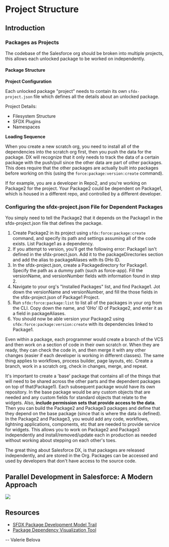 # Project Structure

## Introduction

### Packages as Projects

The codebase of the Salesforce org should be broken into multiple projects, this allows each unlocked package to be worked on independently.

#### Package Structure

**Project Configuration**

Each unlocked package "project" needs to contain its own `sfdx-project.json` file which defines all the details about an unlocked package.

Project Details:

* Filesystem Structure
* SFDX Plugins
* Namespaces

**Loading Sequence**

When you create a new scratch org, you need to install all of the dependencies into the scratch org first, then you push the data for the package. DX will recognize that it only needs to track the data of a certain package with the push/pull since the other data are part of other packages. This does require that the other packages are actually built into packages before working on this \(using the `force:package:version:create` command\).

If for example, you are a developer in Repo2, and you're working on Package2 for the project. Your Package2 could be dependent on Package1, which is housed in a different repo, and controlled by a different developer.

### Configuring the sfdx-project.json File for Dependent Packages

You simply need to tell the Package2 that it depends on the Package1 in the sfdx-project.json file that defines the package.

1. Create Package2 in its project using `sfdx:force:package:create` command, and specify its path and settings assuming all of the code exists. List Package1 as a dependency. 
2. If you attempt to version, you'll get the following error: Package1 isn't defined in the sfdx-proect.json. Add it to the packageDirectories section and add the alias to packageAliases with its 0Ho ID. 
3. In the sfdx-project.json, create a Packagedirectory for Package1. Specify the path as a dummy path \(such as force-app\). Fill the versionName, and versionNumber fields with information found in step 2.
4. Navigate to your org's "Installed Packages" list, and find Package1. Jot down the versionName and versionNumber, and fill the those fields in the sfdx-project.json of Package1 Project.
5. Run `sfdx:force:package:list` to list all of the packages in your org from the CLI. Copy down the name, and '0Ho' ID of Package2, and enter it as a field in packageAliases.
6. You should now be able version your Package2 using `sfdx:force:package:version:create` with its dependencies linked to Package1.

Even within a package, each programmer would create a branch of the VCS and then work on a section of code in their own scratch or. When they are ready, they can check the code in, and then merge it with any other changes \(easier if each developer is working in different classes\). The same thing applies to workflows, process builder, page layouts, etc. Create a branch, work in a scratch org, check in changes, merge, and repeat.

It's important to create a 'base' package that contains all of the things that will need to be shared across the other parts and the dependent packages on top of that\(Package1\). Each subsequent package would have its own repository. In the base package would be any custom objects that are needed and any custom fields for standard objects that relate to the widgets. Also, **include permission sets that provide access to the data**. Then you can build the Package2 and Package3 packages and define that they depend on the base package \(since that is where the data is defined\). In the Package2 and Package3, you would add any code, workflows, lightning applications, components, etc that are needed to provide service for widgets. This allows you to work on Package2 and Package3 independently and install/removed/update each in production as needed without working about stepping on each other's toes.

The great thing about Salesforce DX, is that packages are released independently, and are stored in the Org. Packages can be accessed and used by developers that don't have access to the source code.

## Parallel Development in Salesforce: A Modern Approach

![](https://camo.githubusercontent.com/5a14cc435e56e6698a766b8741a3f120b441ced1/68747470733a2f2f63646e2d696d616765732d312e6d656469756d2e636f6d2f6d61782f313030302f312a644e646f493035336e572d734776663765315a6b56512e6a706567)

## Resources

* [SFDX Package Development Model Trail](https://trailhead.salesforce.com/content/learn/modules/sfdx_dev_model)
* [Package Dependency Visualization Tool](https://github.com/afawcett/dependencies-cli/wiki/How-to-untangle-an-Org-into-Packages)

-- Valerie Belova

